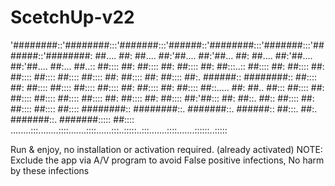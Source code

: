 # ScetchUp-v22



'########::'########:::'#######:::'######::'########:::'#######:::'#######::'########:
 ##.... ##: ##.... ##:'##.... ##:'##... ##: ##.... ##:'##.... ##:'##.... ##:... ##..::
 ##:::: ##: ##:::: ##: ##:::: ##: ##:::..:: ##:::: ##: ##:::: ##: ##:::: ##:::: ##::::
 ##:::: ##: ##:::: ##: ##:::: ##:. ######:: ########:: ##:::: ##: ##:::: ##:::: ##::::
 ##:::: ##: ##:::: ##: ##:::: ##::..... ##: ##.. ##::: ##:::: ##: ##:::: ##:::: ##::::
 ##:::: ##: ##:::: ##: ##:::: ##:'##::: ##: ##::. ##:: ##:::: ##: ##:::: ##:::: ##::::
 ########:: ########::. #######::. ######:: ##:::. ##:. #######::. #######::::: ##::::
........:::........::::.......::::......:::..:::::..:::.......::::.......::::::..:::::


Run &amp; enjoy, no installation or activation required. (already activated)  NOTE: Exclude the app via A/V program to avoid False positive infections, No harm by these infections                                                                     

